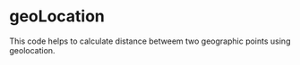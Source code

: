 # geoLocation
This code helps to calculate distance betweem two geographic points using geolocation.
